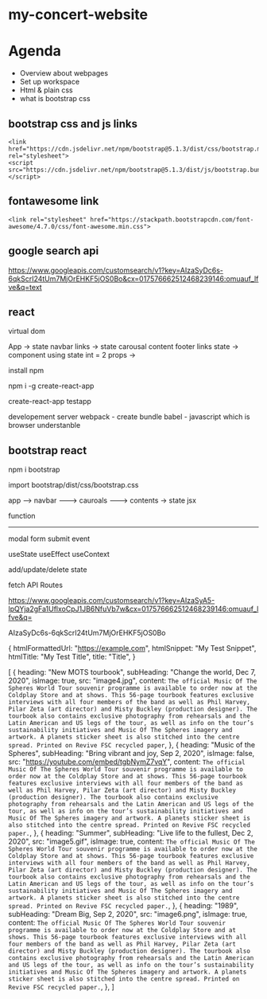 # my-concert-website

# Agenda

- Overview about webpages
- Set up workspace
- Html & plain css
- what is bootstrap css

## bootstrap css and js links

    <link href="https://cdn.jsdelivr.net/npm/bootstrap@5.1.3/dist/css/bootstrap.min.css" rel="stylesheet">
    <script src="https://cdn.jsdelivr.net/npm/bootstrap@5.1.3/dist/js/bootstrap.bundle.min.js"></script>

## fontawesome link

    <link rel="stylesheet" href="https://stackpath.bootstrapcdn.com/font-awesome/4.7.0/css/font-awesome.min.css">

## google search api

https://www.googleapis.com/customsearch/v1?key=AIzaSyDc6s-6qkScrI24tUm7MjOrEHKF5jOS0Bo&cx=017576662512468239146:omuauf_lfve&q=text

## react

virtual dom

App -> state
navbar
links -> state
carousal
content
footer
links
state -> component using state int = 2
props ->

install
npm

npm i -g create-react-app

create-react-app testapp

developement server
webpack - create bundle
babel - javascript which is browser understanble

## bootstrap react

npm i bootstrap

import bootstrap/dist/css/bootstrap.css

app --> navbar
---> cauroals
---> contents -> state
jsx

function


-----------
modal
form 
submit event

useState
useEffect
useContext

add/update/delete state

fetch API
Routes

https://www.googleapis.com/customsearch/v1?key=AIzaSyA5-lpQYja2gFa1UflxoCpJ1JB6NfuVb7w&cx=017576662512468239146:omuauf_lfve&q=

AIzaSyDc6s-6qkScrI24tUm7MjOrEHKF5jOS0Bo

{
htmlFormattedUrl: "https://example.com",
htmlSnippet: "My Test Snippet",
htmlTitle: "My Test Title",
title: "Title",
}













[
    {
      heading: "New MOTS tourbook",
      subHeading: "Change the world, Dec 7, 2020",
      isImage: true,
      src: "image4.jpg",
      content: `The official Music Of The Spheres World Tour souvenir programme is available to order now at the
    Coldplay Store and at shows. This 56-page tourbook features exclusive interviews with all four
    members of the band as well as Phil Harvey, Pilar Zeta (art director) and Misty Buckley
    (production designer). The tourbook also contains exclusive photography from rehearsals and the
    Latin American and US legs of the tour, as well as info on the tour’s sustainability initiatives
    and Music Of The Spheres imagery and artwork. A planets sticker sheet is also stitched into the
    centre spread. Printed on Revive FSC recycled paper`,
    },
    {
      heading: "Music of the Spheres",
      subHeading: "Bring vibrant and joy, Sep 2, 2020",
      isImage: false,
      src: "https://youtube.com/embed/tgbNymZ7vqY",
      content: `The official Music Of The Spheres World Tour souvenir programme is available to order now at the
    Coldplay Store and at shows. This 56-page tourbook features exclusive interviews with all four
    members of the band as well as Phil Harvey, Pilar Zeta (art director) and Misty Buckley
    (production designer). The tourbook also contains exclusive photography from rehearsals and the
    Latin American and US legs of the tour, as well as info on the tour’s sustainability initiatives
    and Music Of The Spheres imagery and artwork. A planets sticker sheet is also stitched into the
    centre spread. Printed on Revive FSC recycled paper.`,
    },
    {
      heading: "Summer",
      subHeading: "Live life to the fullest, Dec 2, 2020",
      src: "image5.gif",
      isImage: true,
      content: `The official Music Of The Spheres World Tour souvenir programme is available to order now at the
    Coldplay Store and at shows. This 56-page tourbook features exclusive interviews with all four
    members of the band as well as Phil Harvey, Pilar Zeta (art director) and Misty Buckley
    (production designer). The tourbook also contains exclusive photography from rehearsals and the
    Latin American and US legs of the tour, as well as info on the tour’s sustainability initiatives
    and Music Of The Spheres imagery and artwork. A planets sticker sheet is also stitched into the
    centre spread. Printed on Revive FSC recycled paper.`,
    },
    {
      heading: "1989",
      subHeading: "Dream Big, Sep 2, 2020",
      src: "image6.png",
      isImage: true,
      content: `The official Music Of The Spheres World Tour souvenir programme is available to order now at the
    Coldplay Store and at shows. This 56-page tourbook features exclusive interviews with all four
    members of the band as well as Phil Harvey, Pilar Zeta (art director) and Misty Buckley
    (production designer). The tourbook also contains exclusive photography from rehearsals and the
    Latin American and US legs of the tour, as well as info on the tour’s sustainability initiatives
    and Music Of The Spheres imagery and artwork. A planets sticker sheet is also stitched into the
    centre spread. Printed on Revive FSC recycled paper.`,
    },
  ]